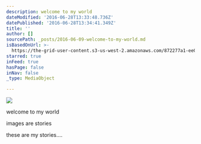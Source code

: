 ```yaml
---
description: welcome to my world
dateModified: '2016-06-28T13:33:48.736Z'
datePublished: '2016-06-28T13:34:41.349Z'
title: ''
author: []
sourcePath: _posts/2016-06-09-welcome-to-my-world.md
isBasedOnUrl: >-
  https://the-grid-user-content.s3-us-west-2.amazonaws.com/872277a1-ee0f-4146-8e29-1268e2f72b0d.jpg
starred: true
inFeed: true
hasPage: false
inNav: false
_type: MediaObject

---
```

![](https://the-grid-user-content.s3-us-west-2.amazonaws.com/872277a1-ee0f-4146-8e29-1268e2f72b0d.jpg)

welcome to my world

images are stories

these are my stories....
